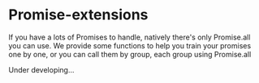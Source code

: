 # Promise-extensions
If you have a lots of Promises to handle, natively there's only Promise.all you can use. We provide some functions to help you train your promises one by one, or you can call them by group, each group using Promise.all

Under developing...